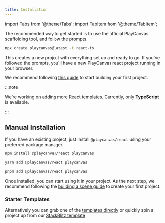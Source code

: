 ```yaml
---
title: Installation
---
```


import Tabs from '@theme/Tabs';
import TabItem from '@theme/TabItem';

The recommended way to get started is to use the official PlayCanvas scaffolding tool, and follow the prompts.

```bash
npx create playcanvas@latest -t react-ts
```

This creates a new project with everything set up and ready to go. If you've followed the prompts, you'll have a new PlayCanvas react project running in your browser. 

We recommend following [this guide](../building-a-scene) to start building your first project.

:::note

We’re working on adding more React templates. Currently, only **TypeScript** is available.

:::

## Manual Installation

If you have an existing project, just install `@playcanvas/react` using your preferred package manager.

<Tabs>
<TabItem value="npm" label="npm">

```bash
npm install @playcanvas/react playcanvas
```

</TabItem>
<TabItem value="yarn" label="yarn">

```bash
yarn add @playcanvas/react playcanvas
```

</TabItem>
<TabItem value="pnpm" label="pnpm">

```bash
pnpm add @playcanvas/react playcanvas
```

</TabItem>
</Tabs>

Once installed, you can start using it in your project. As the next step, we recommend following the [building a scene guide](../building-a-scene) to create your first project.

### Starter Templates

Alternatively you can grab one of the [templates directly](https://github.com/playcanvas/create-playcanvas/tree/main/templates) or quickly spin a project up from our [StackBlitz template](https://stackblitz.com/edit/playcanvas-react-template?file=src%2FScene.tsx)
